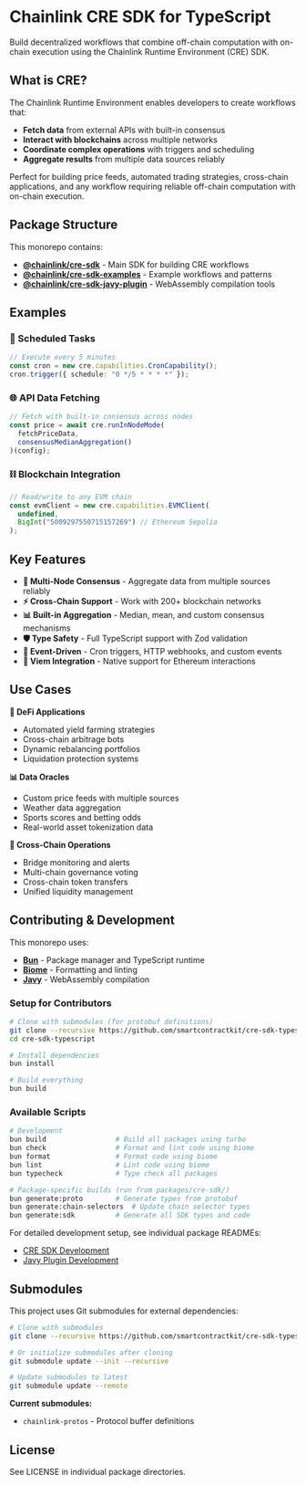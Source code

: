 # Chainlink CRE SDK for TypeScript

Build decentralized workflows that combine off-chain computation with on-chain execution using the Chainlink Runtime Environment (CRE) SDK.

## What is CRE?

The Chainlink Runtime Environment enables developers to create workflows that:

- **Fetch data** from external APIs with built-in consensus
- **Interact with blockchains** across multiple networks
- **Coordinate complex operations** with triggers and scheduling
- **Aggregate results** from multiple data sources reliably

Perfect for building price feeds, automated trading strategies, cross-chain applications, and any workflow requiring reliable off-chain computation with on-chain execution.

## Package Structure

This monorepo contains:

- **[@chainlink/cre-sdk](./packages/cre-sdk)** - Main SDK for building CRE workflows
- **[@chainlink/cre-sdk-examples](./packages/cre-sdk-examples)** - Example workflows and patterns
- **[@chainlink/cre-sdk-javy-plugin](./packages/cre-sdk-javy-plugin)** - WebAssembly compilation tools

## Examples

### 📅 Scheduled Tasks

```typescript
// Execute every 5 minutes
const cron = new cre.capabilities.CronCapability();
cron.trigger({ schedule: "0 */5 * * * *" });
```

### 🌐 API Data Fetching

```typescript
// Fetch with built-in consensus across nodes
const price = await cre.runInNodeMode(
  fetchPriceData,
  consensusMedianAggregation()
)(config);
```

### ⛓️ Blockchain Integration

```typescript
// Read/write to any EVM chain
const evmClient = new cre.capabilities.EVMClient(
  undefined,
  BigInt("5009297550715157269") // Ethereum Sepolia
);
```

## Key Features

- **🔄 Multi-Node Consensus** - Aggregate data from multiple sources reliably
- **⚡ Cross-Chain Support** - Work with 200+ blockchain networks
- **📊 Built-in Aggregation** - Median, mean, and custom consensus mechanisms
- **🛡️ Type Safety** - Full TypeScript support with Zod validation
- **🎯 Event-Driven** - Cron triggers, HTTP webhooks, and custom events
- **🔗 Viem Integration** - Native support for Ethereum interactions

## Use Cases

**🏦 DeFi Applications**

- Automated yield farming strategies
- Cross-chain arbitrage bots
- Dynamic rebalancing portfolios
- Liquidation protection systems

**📊 Data Oracles**

- Custom price feeds with multiple sources
- Weather data aggregation
- Sports scores and betting odds
- Real-world asset tokenization data

**🔗 Cross-Chain Operations**

- Bridge monitoring and alerts
- Multi-chain governance voting
- Cross-chain token transfers
- Unified liquidity management

## Contributing & Development

This monorepo uses:

- **[Bun](https://bun.sh/)** - Package manager and TypeScript runtime
- **[Biome](https://github.com/biomejs/biome)** - Formatting and linting
- **[Javy](https://github.com/bytecodealliance/javy)** - WebAssembly compilation

### Setup for Contributors

```bash
# Clone with submodules (for protobuf definitions)
git clone --recursive https://github.com/smartcontractkit/cre-sdk-typescript
cd cre-sdk-typescript

# Install dependencies
bun install

# Build everything
bun build
```

### Available Scripts

```bash
# Development
bun build                 # Build all packages using turbo
bun check                 # Format and lint code using biome
bun format                # Format code using biome
bun lint                  # Lint code using biome
bun typecheck             # Type check all packages

# Package-specific builds (run from packages/cre-sdk/)
bun generate:proto        # Generate types from protobuf
bun generate:chain-selectors  # Update chain selector types
bun generate:sdk          # Generate all SDK types and code
```

For detailed development setup, see individual package READMEs:

- [CRE SDK Development](./packages/cre-sdk/README.md#building-from-source)
- [Javy Plugin Development](./packages/cre-sdk-javy-plugin/README.md#build-from-source)

## Submodules

This project uses Git submodules for external dependencies:

```bash
# Clone with submodules
git clone --recursive https://github.com/smartcontractkit/cre-sdk-typescript

# Or initialize submodules after cloning
git submodule update --init --recursive

# Update submodules to latest
git submodule update --remote
```

**Current submodules:**

- `chainlink-protos` - Protocol buffer definitions

## License

See LICENSE in individual package directories.
